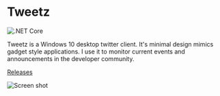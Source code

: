 # Tweetz

![.NET Core](https://github.com/mike-ward/tweetz/workflows/.NET%20Core/badge.svg?branch=master&event=release)

Tweetz is a Windows 10 desktop twitter client. It's minimal design mimics gadget style applications. I use it to monitor current events and announcements in the developer community.

[Releases](https://github.com/mike-ward/tweetz/releases)

![Screen shot](https://i.imgur.com/yCmnjAp.png)

